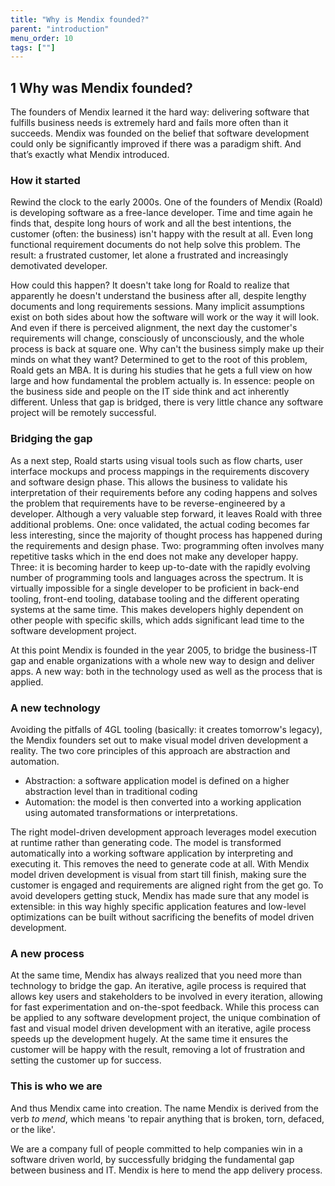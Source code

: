 ```yaml
---
title: "Why is Mendix founded?"
parent: "introduction"
menu_order: 10
tags: [""]
---
```


## 1 Why was Mendix founded?

The founders of Mendix learned it the hard way: delivering software that fulfills business needs is extremely hard and fails more often than it succeeds. Mendix was founded on the belief that software development could only be significantly improved if there was a paradigm shift. And that’s exactly what Mendix introduced.

### How it started
Rewind the clock to the early 2000s. One of the founders of Mendix (Roald) is developing software as a free-lance developer. Time and time again he finds that, despite long hours of work and all the best intentions, the customer (often: the business) isn't happy with the result at all. Even long functional requirement documents do not help solve this problem. The result: a frustrated customer, let alone a frustrated and increasingly demotivated developer. 

How could this happen? It doesn't take long for Roald to realize that apparently he doesn't understand the business after all, despite lengthy documents and long requirements sessions. Many implicit assumptions exist on both sides about how the software will work or the way it will look. And even if there is perceived alignment, the next day the customer's requirements will change, consciously of unconsciously, and the whole process is back at square one. Why can't the business simply make up their minds on what they want? Determined to get to the root of this problem, Roald gets an MBA. It is during his studies that he gets a full view on how large and how fundamental the problem actually is. In essence: people on the business side and people on the IT side think and act inherently different. Unless that gap is bridged, there is very little chance any software project will be remotely successful. 

### Bridging the gap
As a next step, Roald starts using visual tools such as flow charts, user interface mockups and process mappings in the requirements discovery and software design phase. This allows the business to validate his interpretation of their requirements before any coding happens and solves the problem that requirements have to be reverse-engineered by a developer. Although a very valuable step forward, it leaves Roald with three additional problems. One: once validated, the actual coding becomes far less interesting, since the majority of thought process has happened during the requirements and design phase. Two: programming often involves many repetitive tasks which in the end does not make any developer happy. Three: it is becoming harder to keep up-to-date with the rapidly evolving number of programming tools and languages across the spectrum. It is virtually impossible for a single developer to be proficient in back-end tooling, front-end tooling, database tooling and the different operating systems at the same time. This makes developers highly dependent on other people with specific skills, which adds significant lead time to the software development project.

At this point Mendix is founded in the year 2005, to bridge the business-IT gap and enable organizations with a whole new way to design and deliver apps. A new way: both in the technology used as well as the process that is applied.

### A new technology
Avoiding the pitfalls of 4GL tooling (basically: it creates tomorrow's legacy), the Mendix founders set out to make visual model driven development a reality. The two core principles of this approach are abstraction and automation. 
*	Abstraction: a software application model is defined on a higher abstraction level than in traditional coding
*	Automation: the model is then converted into a working application using automated transformations or interpretations. 

The right model-driven development approach leverages model execution at runtime rather than generating code. The model is transformed automatically into a working software application by interpreting and executing it. This removes the need to generate code at all. 
With Mendix model driven development is visual from start till finish, making sure the customer is engaged and requirements are aligned right from the get go. To avoid developers getting stuck, Mendix has made sure that any model is extensible: in this way highly specific application features and low-level optimizations can be built without sacrificing the benefits of model driven development. 

### A new process
At the same time, Mendix has always realized that you need more than technology to bridge the gap. An iterative, agile process is required that allows key users and stakeholders to be involved in every iteration, allowing for fast experimentation and on-the-spot feedback. While this process can be applied to any software development project, the unique combination of fast and visual model driven development with an iterative, agile process speeds up the development hugely. At the same time it ensures the customer will be happy with the result, removing a lot of frustration and setting the customer up for success.

### This is who we are
And thus Mendix came into creation. The name Mendix is derived from the verb *to mend*, which means 'to repair anything that is broken, torn, defaced, or the like'.

We are a company full of people committed to help companies win in a software driven world, by successfully bridging the fundamental gap between business and IT. Mendix is here to mend the app delivery process.
